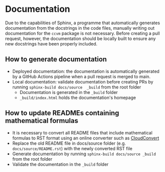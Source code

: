 # Documentation

Due to the capabilities of Sphinx, a programme that automatically generates documentation from the docstrings in the code files, manually writing out documentation for the `ccvm` package is not necessary. Before creating a pull request, however, the documentation should be locally built to ensure any new docstrings have been properly included.

## How to generate documentation

- Deployed documentation: the documentation is automatically generated by a GitHub Actions pipeline when a  pull request is merged to main. 
- Local documentation: validate documentation before creating PRs by running `sphinx-build docs/source  _build` from the root folder 
    - Documentation is generated in the `_build` folder 
    - `_build/index.html` holds the documentation's homepage 

## How to update READMEs containing mathematical formulas

- It is necessary to convert all README files that include mathematical formulas to RST format using an     online converter such as [CloudConvert](https://cloudconvert.com/md-to-rst)
- Replace the old README file in docs/source folder (e.g. `docs/source/README.rst`) with the newly converted RST file  
- Generate documentation by running `sphinx-build docs/source _build` from the root folder
- Validate the documentation in the `_build` folder 
